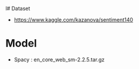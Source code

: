 l# Dataset
- https://www.kaggle.com/kazanova/sentiment140

# Model
- Spacy : en_core_web_sm-2.2.5.tar.gz

